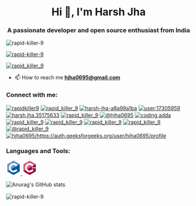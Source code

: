 <h1 align="center">Hi 👋, I'm Harsh Jha</h1>
<h3 align="center">A passionate developer and open source enthusiast from India</h3>

<p align="left"> <img src="https://komarev.com/ghpvc/?username=rapid-killer-9&label=Profile%20views&color=0e75b6&style=flat" alt="rapid-killer-9" /> </p>

<p align="left"> <a href="https://github.com/ryo-ma/github-profile-trophy"><img src="https://github-profile-trophy.vercel.app/?username=rapid-killer-9" alt="rapid-killer-9" /></a> </p>

<p align="left"> <a href="https://twitter.com/rapid_killer_9" target="blank"><img src="https://img.shields.io/twitter/follow/rapid_killer_9?logo=twitter&style=for-the-badge" alt="rapid_killer_9" /></a> </p>

- 📫 How to reach me **hjha0695@gmail.com**

<h3 align="left">Connect with me:</h3>
<p align="left">
<a href="https://dev.to/rapidkiller9" target="blank"><img align="center" src="https://cdn.jsdelivr.net/npm/simple-icons@3.0.1/icons/dev-dot-to.svg" alt="rapidkiller9" height="30" width="40" /></a>
<a href="https://twitter.com/rapid_killer_9" target="blank"><img align="center" src="https://raw.githubusercontent.com/rahuldkjain/github-profile-readme-generator/master/src/images/icons/Social/twitter.svg" alt="rapid_killer_9" height="30" width="40" /></a>
<a href="https://linkedin.com/in/harsh-jha-a8a99a1ba" target="blank"><img align="center" src="https://raw.githubusercontent.com/rahuldkjain/github-profile-readme-generator/master/src/images/icons/Social/linked-in-alt.svg" alt="harsh-jha-a8a99a1ba" height="30" width="40" /></a>
<a href="https://stackoverflow.com/users/user:17305959" target="blank"><img align="center" src="https://raw.githubusercontent.com/rahuldkjain/github-profile-readme-generator/master/src/images/icons/Social/stack-overflow.svg" alt="user:17305959" height="30" width="40" /></a>
<a href="https://fb.com/harsh.jha.35175633" target="blank"><img align="center" src="https://raw.githubusercontent.com/rahuldkjain/github-profile-readme-generator/master/src/images/icons/Social/facebook.svg" alt="harsh.jha.35175633" height="30" width="40" /></a>
<a href="https://instagram.com/rapid_killer_9" target="blank"><img align="center" src="https://raw.githubusercontent.com/rahuldkjain/github-profile-readme-generator/master/src/images/icons/Social/instagram.svg" alt="rapid_killer_9" height="30" width="40" /></a>
<a href="https://medium.com/@hjha0695" target="blank"><img align="center" src="https://raw.githubusercontent.com/rahuldkjain/github-profile-readme-generator/master/src/images/icons/Social/medium.svg" alt="@hjha0695" height="30" width="40" /></a>
<a href="https://www.youtube.com/c/coding adda" target="blank"><img align="center" src="https://raw.githubusercontent.com/rahuldkjain/github-profile-readme-generator/master/src/images/icons/Social/youtube.svg" alt="coding adda" height="30" width="40" /></a>
<a href="https://www.codechef.com/users/rapid_killer_9" target="blank"><img align="center" src="https://cdn.jsdelivr.net/npm/simple-icons@3.1.0/icons/codechef.svg" alt="rapid_killer_9" height="30" width="40" /></a>
<a href="https://www.hackerrank.com/rapid_killer_9" target="blank"><img align="center" src="https://raw.githubusercontent.com/rahuldkjain/github-profile-readme-generator/master/src/images/icons/Social/hackerrank.svg" alt="rapid_killer_9" height="30" width="40" /></a>
<a href="https://codeforces.com/profile/rapid_killer_9" target="blank"><img align="center" src="https://cdn.jsdelivr.net/npm/simple-icons@3.0.1/icons/codeforces.svg" alt="rapid_killer_9" height="30" width="40" /></a>
<a href="https://www.leetcode.com/rapid_killer_9" target="blank"><img align="center" src="https://raw.githubusercontent.com/rahuldkjain/github-profile-readme-generator/master/src/images/icons/Social/leet-code.svg" alt="rapid_killer_9" height="30" width="40" /></a>
<a href="https://www.hackerearth.com/@rapid_killer_9" target="blank"><img align="center" src="https://raw.githubusercontent.com/rahuldkjain/github-profile-readme-generator/master/src/images/icons/Social/hackerearth.svg" alt="@rapid_killer_9" height="30" width="40" /></a>
<a href="https://auth.geeksforgeeks.org/user/hjha0695/https://auth.geeksforgeeks.org/user/hjha0695/profile" target="blank"><img align="center" src="https://raw.githubusercontent.com/rahuldkjain/github-profile-readme-generator/master/src/images/icons/Social/geeks-for-geeks.svg" alt="hjha0695/https://auth.geeksforgeeks.org/user/hjha0695/profile" height="30" width="40" /></a>
</p>

<h3 align="left">Languages and Tools:</h3>
<p align="left"> <a href="https://www.cprogramming.com/" target="_blank"> <img src="https://raw.githubusercontent.com/devicons/devicon/master/icons/c/c-original.svg" alt="c" width="40" height="40"/> </a> <a href="https://www.w3schools.com/cpp/" target="_blank"> <img src="https://raw.githubusercontent.com/devicons/devicon/master/icons/cplusplus/cplusplus-original.svg" alt="cplusplus" width="40" height="40"/> </a> </p>

![Anurag's GitHub stats](https://github-readme-stats.vercel.app/api?username=rapid-killer-9&show_icons=true&theme=radical)

<p><img align="center" src="https://github-readme-streak-stats.herokuapp.com/?user=rapid-killer-9&" alt="rapid-killer-9" /></p>

